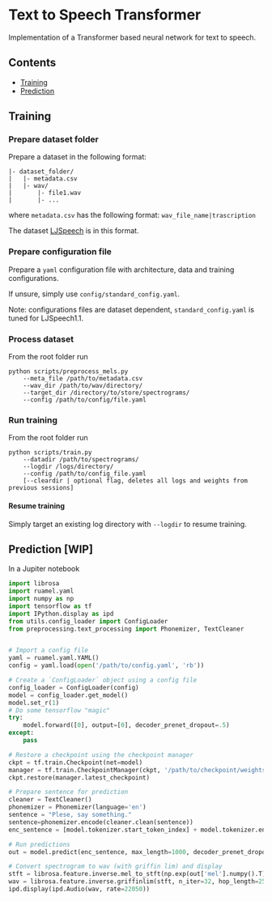 # Text to Speech Transformer
Implementation of a Transformer based neural network for text to speech.

## Contents
- [Training](#training)
- [Prediction](#prediction-wip)

## Training
### Prepare dataset folder
Prepare a dataset in the following format:
```
|- dataset_folder/
|   |- metadata.csv
|   |- wav/
|       |- file1.wav
|       |- ...
```
where `metadata.csv` has the following format: 
``` wav_file_name|trascription ```

The dataset [LJSpeech](https://keithito.com/LJ-Speech-Dataset/) is in this format.

### Prepare configuration file
Prepare a ```yaml``` configuration file with architecture, data and training configurations.

If unsure, simply use ```config/standard_config.yaml```.

Note: configurations files are dataset dependent, ```standard_config.yaml``` is tuned for LJSpeech1.1.

### Process dataset
From the root folder run
```
python scripts/preprocess_mels.py 
    --meta_file /path/to/metadata.csv 
    --wav_dir /path/to/wav/directory/
    --target_dir /directory/to/store/spectrograms/
    --config /path/to/config/file.yaml
```
### Run training
From the root folder run
```
python scripts/train.py
    --datadir /path/to/spectrograms/
    --logdir /logs/directory/
    --config /path/to/config_file.yaml
    [--cleardir | optional flag, deletes all logs and weights from previous sessions]
```
#### Resume training
Simply target an existing log directory with ```--logdir``` to resume training.

## Prediction [WIP]
In a Jupiter notebook
```python
import librosa
import ruamel.yaml
import numpy as np
import tensorflow as tf
import IPython.display as ipd
from utils.config_loader import ConfigLoader
from preprocessing.text_processing import Phonemizer, TextCleaner


# Import a config file
yaml = ruamel.yaml.YAML()
config = yaml.load(open('/path/to/config.yaml', 'rb'))

# Create a `ConfigLoader` object using a config file
config_loader = ConfigLoader(config)
model = config_loader.get_model()
model.set_r(1)
# Do some tensorflow "magic"
try:
    model.forward([0], output=[0], decoder_prenet_dropout=.5)
except:
    pass

# Restore a checkpoint using the checkpoint manager
ckpt = tf.train.Checkpoint(net=model)
manager = tf.train.CheckpointManager(ckpt, '/path/to/checkpoint/weights/', max_to_keep=None)
ckpt.restore(manager.latest_checkpoint)

# Prepare sentence for prediction
cleaner = TextCleaner()
phonemizer = Phonemizer(language='en')
sentence = "Plese, say something."
sentence=phonemizer.encode(cleaner.clean(sentence))
enc_sentence = [model.tokenizer.start_token_index] + model.tokenizer.encode(sentence.lower()) + [model.tokenizer.end_token_index]

# Run predictions
out = model.predict(enc_sentence, max_length=1000, decoder_prenet_dropout=config['dropout_schedule'][-1][-1])

# Convert spectrogram to wav (with griffin lim) and display
stft = librosa.feature.inverse.mel_to_stft(np.exp(out['mel'].numpy().T), sr=22050, n_fft=1024, power=1, fmin=0, fmax=8000) 
wav = librosa.feature.inverse.griffinlim(stft, n_iter=32, hop_length=256, win_length=1024)
ipd.display(ipd.Audio(wav, rate=22050))
```